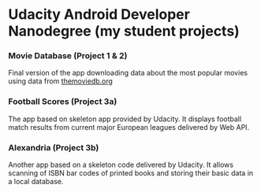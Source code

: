 # Udacity Android Developer Nanodegree (my student projects)

### Movie Database (Project 1 & 2)

Final version of the app downloading data about the most popular movies using data from [themoviedb.org](https://www.themoviedb.org/)

### Football Scores (Project 3a)

The app based on skeleton app provided by Udacity. It displays football match results from current major European leagues delivered by Web API.

### Alexandria (Project 3b)

Another app based on a skeleton code delivered by Udacity. It allows scanning of ISBN bar codes of printed books and storing their basic data in a local database.
